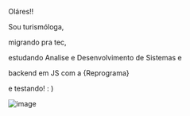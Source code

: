 Oláres!!

Sou turismóloga, 

migrando pra tec, 

estudando Analise e Desenvolvimento de Sistemas e

backend em JS com a {Reprograma}

e testando! : )

![image](https://user-images.githubusercontent.com/95503264/166733182-e792d53c-0302-4949-a32c-86524e519e8b.png)

